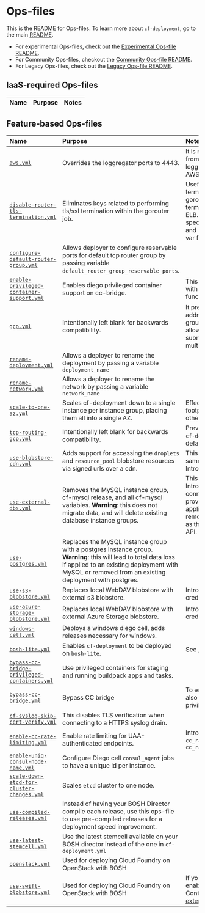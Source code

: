 # Ops-files

This is the README for Ops-files. To learn more about `cf-deployment`, go to the main [README](../README.md). 

- For experimental Ops-files, check out the [Experimental Ops-file README](experimental/README.md).
- For Community Ops-files, checkout the [Community Ops-file README](community/README.md).
- For Legacy Ops-files, check out the [Legacy Ops-file README](legacy/README.md).

## IaaS-required Ops-files

| Name | Purpose | Notes |
|:---  |:---     |:---   |

## Feature-based Ops-files

| Name | Purpose | Notes |
|:---  |:---     |:---   |
| [`aws.yml`](aws.yml) | Overrides the loggregator ports to 4443. | It is required to have a separate port from the standard HTTPS port (443) for loggregator traffic in order to use the AWS load balancer. |
| [`disable-router-tls-termination.yml`](disable-router-tls-termination.yml) | Eliminates keys related to performing tls/ssl termination within the gorouter job. | Useful for deployments where tls termination is performed prior to the gorouter - for instance, on AWS, such termination is commonly done at the ELB. This also eliminates the need to specify `((router_ssl.certificate))` and `((router_ssl.private_key))` in the var files. |
| [`configure-default-router-group.yml`](configure-default-router-group.yml) | Allows deployer to configure reservable ports for default tcp router group by passing variable `default_router_group_reservable_ports`. |  |
| [`enable-privileged-container-support.yml`](enable-privileged-container-support.yml) | Enables diego privileged container support on cc-bridge. | This ops-file might not be compatible with Ops-files that inline bridge functionality to cloud-controller. |
| [`gcp.yml`](gcp.yml) | Intentionally left blank for backwards compatibility. | It previously overrode the static IP addresses assigned to some instance groups, as GCP networking features allow them to all co-exist on the same subnet despite being spread across multiple AZs. |
| [`rename-deployment.yml`](rename-deployment.yml) | Allows a deployer to rename the deployment by passing a variable `deployment_name` |  |
| [`rename-network.yml`](rename-network.yml) | Allows a deployer to rename the network by passing a variable `network_name` |  |
| [`scale-to-one-az.yml`](scale-to-one-az.yml) | Scales cf-deployment down to a single instance per instance group, placing them all into a single AZ. | Effectively halves the deployment's footprint. Should be applied before other ops files. |
| [`tcp-routing-gcp.yml`](tcp-routing-gcp.yml) | Intentionally left blank for backwards compatibility. | Previously added TCP routers for GCP. `cf-deployment.yml` now does this by default. |
| [`use-blobstore-cdn.yml`](use-blobstore-cdn.yml) | Adds support for accessing the `droplets` and `resource_pool` blobstore resources via signed urls over a cdn. | This assumes that you are using the same keypair for both buckets. Introduces [new variables](example-vars-files/vars-use-blobstore-cdn.yml) |
| [`use-external-dbs.yml`](use-external-dbs.yml) | Removes the MySQL instance group, cf-mysql release, and all cf-mysql variables. **Warning**: this does not migrate data, and will delete existing database instance groups. | This requires an external data store.   Introduces [new variables](example-vars-files/vars-use-external-dbs.yml) for DB connection details which will need to be provided at deploy time. This must be applied _before_ any ops files that removes jobs that use a database, such as the ops file to remove the routing API. |
| [`use-postgres.yml`](use-postgres.yml) | Replaces the MySQL instance group with a postgres instance group. **Warning**: this will lead to total data loss if applied to an existing deployment with MySQL or removed from an existing deployment with postgres. |  |
| [`use-s3-blobstore.yml`](use-s3-blobstore.yml) | Replaces local WebDAV blobstore with external s3 blobstore. | Introduces [new variables](example-vars-files/vars-use-s3-blobstore.yml) for s3 credentials and bucket names. |
| [`use-azure-storage-blobstore.yml`](use-azure-storage-blobstore.yml) | Replaces local WebDAV blobstore with external Azure Storage blobstore. | Introduces [new variables](example-vars-files/vars-use-azure-storeage-blobstore.yml) for Azure credentials and container names. |
| [`windows-cell.yml`](windows-cell.yml) | Deploys a windows diego cell, adds releases necessary for windows. |  |
| [`bosh-lite.yml`](bosh-lite.yml) | Enables `cf-deployment` to be deployed on `bosh-lite`. | See [bosh-lite](iaas-support/bosh-lite/README.md) documentation. |
| [`bypass-cc-bridge-privileged-containers.yml`](bypass-cc-bridge-privileged-containers.yml) | Use privileged containers for staging and running buildpack apps and tasks. | |
| [`bypass-cc-bridge.yml`](bypass-cc-bridge.yml) | Bypass CC bridge | To enable privileged container support, also apply the bypass-cc-bridge-privileged-containers.yml ops file. |
| [`cf-syslog-skip-cert-verify.yml`](cf-syslog-skip-cert-verify.yml) | This disables TLS verification when connecting to a HTTPS syslog drain. | |
| [`enable-cc-rate-limiting.yml`](enable-cc-rate-limiting.yml) | Enable rate limiting for UAA-authenticated endpoints. | Introduces variables `cc_rate_limiter_general_limit` and `cc_rate_limiter_unauthenticated_limit` |
| [`enable-uniq-consul-node-name.yml`](enable-uniq-consul-node-name.yml) | Configure Diego cell `consul_agent` jobs to have a unique id per instance. |  |
| [`scale-down-etcd-for-cluster-changes.yml`](scale-down-etcd-for-cluster-changes.yml) | Scales `etcd` cluster to one node. |  |
| [`use-compiled-releases.yml`](use-compiled-releases.yml) | Instead of having your BOSH Director compile each release, use this ops-file to use pre-compiled releases for a deployment speed improvement. |  |
| [`use-latest-stemcell.yml`](use-latest-stemcell.yml) | Use the latest stemcell available on your BOSH director instead of the one in `cf-deployment.yml` |  |
| [`openstack.yml`](openstack.yml) | Used for deploying Cloud Foundry on OpenStack with BOSH | |
| [`use-swift-blobstore.yml`](use-swift-blobstore.yml) | Used for deploying Cloud Foundry on OpenStack with BOSH | If you plan using the [Swift ops file](../../operations/use-swift-blobstore.yml) to enable Swift as blobstore for the Cloud Controller, you should also run the [Swift extension](https://github.com/cloudfoundry-incubator/cf-openstack-validator/tree/master/extensions/object_storage). |